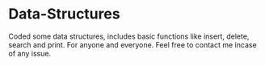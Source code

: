 # Data-Structures
Coded some data structures, includes basic functions like insert, delete, search and print.
For anyone and everyone.
Feel free to contact me incase of any issue.